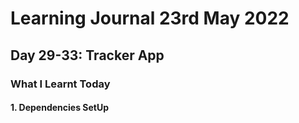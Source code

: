 <h1>Learning Journal 23rd May 2022</h1>
<h2>Day 29-33: Tracker App</h2>
<h3>What I Learnt Today</h3>
<h4>1. Dependencies SetUp</h4>
